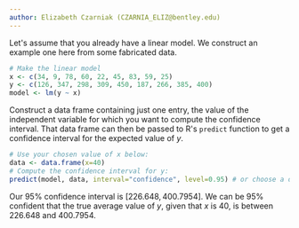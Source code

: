 ```yaml
---
author: Elizabeth Czarniak (CZARNIA_ELIZ@bentley.edu)
---
```


Let's assume that you already have a linear model.  We construct an example one here from some fabricated data.

```R
# Make the linear model
x <- c(34, 9, 78, 60, 22, 45, 83, 59, 25)
y <- c(126, 347, 298, 309, 450, 187, 266, 385, 400)
model <- lm(y ~ x)
```

Construct a data frame containing just one entry, the value of the independent variable for which you want to compute the confidence interval.
That data frame can then be passed to R's `predict` function to get a confidence interval for the expected value of $y$.

```R
# Use your chosen value of x below:
data <- data.frame(x=40)
# Compute the confidence interval for y:
predict(model, data, interval="confidence", level=0.95) # or choose a different confidence level; here we use 0.95
```

Our 95% confidence interval is $[226.648, 400.7954]$. We can be 95% confident that the true average value of $y$, given that $x$ is 40, is between 226.648 and 400.7954.
